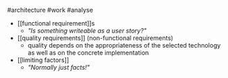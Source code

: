 #architecture #work #analyse

- [[functional requirement]]s
	- *"Is something writeable as a user story?"*
- [[quality requirements]] (non-functional requirements)
	- quality depends on the appropriateness of the selected technology as well as on the concrete implementation
- [[limiting factors]]
	- *"Normally just facts!"*